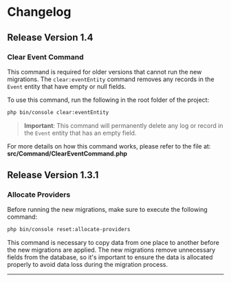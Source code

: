 # Changelog
## Release Version 1.4

### Clear Event Command

This command is required for older versions that cannot run the new migrations. The `clear:eventEntity` command removes
any records in the `Event` entity that have empty or null fields.

To use this command, run the following in the root folder of the project:

```bash
php bin/console clear:eventEntity
```

> **Important**: This command will permanently delete any log or record in the `Event` entity that has an empty field.

For more details on how this command works, please refer to the file at:
**src/Command/ClearEventCommand.php**

## Release Version 1.3.1

### Allocate Providers

Before running the new migrations, make sure to execute the following command:

```bash
php bin/console reset:allocate-providers
```

This command is necessary to copy data from one place to another before the new migrations are applied. The new
migrations remove unnecessary fields from the database, so it's important to ensure the data is allocated properly to
avoid data loss during the migration process.

---
